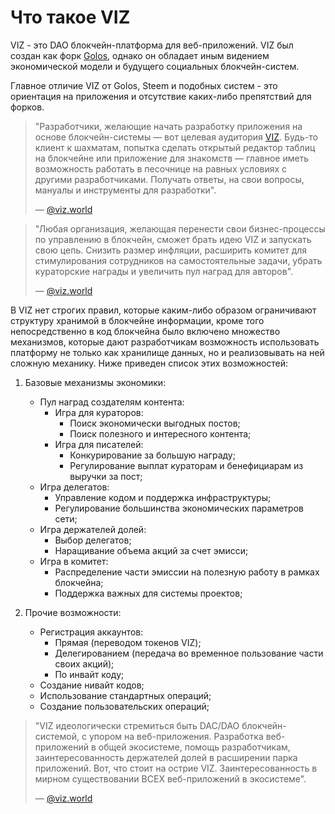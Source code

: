 # Что такое VIZ

VIZ - это DAO блокчейн-платформа для веб-приложений. VIZ был создан как форк [Golos](https://goldvoice.club/@viz.world/choose-your-destiny), однако  он обладает иным видением экономической модели и будущего социальных блокчейн-систем.

Главное отличие VIZ от Golos, Steem и подобных систем - это ориентация на приложения и  отсутствие каких-либо препятствий для форков. 



> "Разработчики, желающие начать разработку приложения на основе блокчейн-системы — вот целевая аудитория [VIZ](https://viz.world/). Будь-то клиент к шахматам, попытка сделать открытый редактор таблиц на блокчейне или приложение для знакомств — главное иметь возможность работать в песочнице на равных условиях с другими разработчиками. Получать ответы, на свои вопросы, мануалы и инструменты для разработки". 
> 
>   — [@viz.world](https://goldvoice.club/@viz.world/announcement/)

> "Любая организация, желающая перенести свои бизнес-процессы по управлению в блокчейн, сможет брать идею VIZ и запускать свою цепь. Снизить размер инфляции, расширить комитет для стимулирования сотрудников на самостоятельные задачи, убрать кураторские награды и увеличить пул наград для авторов".  
> 
> — [@viz.world](https://goldvoice.club/@viz.world/idea/)



В VIZ нет строгих правил, которые каким-либо образом ограничивают структуру хранимой в блокчейне информации, кроме того непосредственно в код блокчейна было включено множество механизмов, которые дают разработчикам возможность использовать платформу не только как хранилище данных, но и реализовывать на ней сложную механику. Ниже приведен список этих возможностей: 

1. Базовые механизмы экономики:

   - Пул наград создателям контента:
     - Игра для кураторов:
       - Поиск экономически выгодных постов;
       - Поиск полезного и интересного контента;
     - Игра для писателей:
       - Конкурирование за большую награду;
       - Регулирование выплат кураторам и бенефициарам из выручки за пост;

   * Игра делегатов: 
     - Управление кодом и поддержка инфраструктуры;
     - Регулирование большинства экономических параметров сети;
   * Игра держателей долей:
     -  Выбор делегатов;
     - Наращивание объема акций за счет эмисси;
   * Игра в комитет:
     - Распределение части эмиссии на полезную работу в рамках блокчейна;
     - Поддержка важных для системы проектов;

2. Прочие возможности: 

   * Регистрация аккаунтов: 
     - Прямая (переводом токенов VIZ);
     - Делегированием (передача во временное пользование части своих акций);
     - По инвайт коду;
   * Создание нивайт кодов;
   * Использование стандартных операций;
   * Создание пользовательских операций;


> "VIZ идеологически стремиться быть DAC/DAO блокчейн-системой, с упором на веб-приложения. Разработка веб-приложений в общей экосистеме, помощь разработчикам, заинтересованность держателей долей в расширении парка приложений. Вот, что стоит на острие VIZ. Заинтересованность в мирном существовании ВСЕХ веб-приложений в экосистеме".
> 
>— [@viz.world](https://goldvoice.club/@viz.world/idea/)
